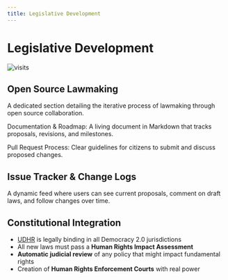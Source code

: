 ```yaml
---
title: Legislative Development
---
```


# Legislative Development

![visits](https://visit-counter.vercel.app/counter.png?page=https%3A%2F%2Fselwynpolit.github.io%2Fdemo2%2Flegislative_development&s=16&c=030303&bg=00000000&no=5&ff=electrolize&tb=&ta=+Views)

## Open Source Lawmaking
A dedicated section detailing the iterative process of lawmaking through open source collaboration.

Documentation & Roadmap: A living document in Markdown that tracks proposals, revisions, and milestones.

Pull Request Process: Clear guidelines for citizens to submit and discuss proposed changes.

## Issue Tracker & Change Logs 
  A dynamic feed where users can see current proposals, comment on draft laws, and follow changes over time.

## Constitutional Integration
- [UDHR](https://www.un.org/en/about-us/universal-declaration-of-human-rights) is legally binding in all Democracy 2.0 jurisdictions
- All new laws must pass a **Human Rights Impact Assessment**
- **Automatic judicial review** of any policy that might impact fundamental rights
- Creation of **Human Rights Enforcement Courts** with real power
